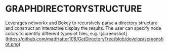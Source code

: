 # GRAPHDIRECTORYSTRUCTURE

Leverages networkx and Bokey to recursively parse a directory structure and construct an interactive display the results. The user can specify node colors to identify different types of files, e.g.
![screenshot]
(https://github.com/madHatter106/GetDirectoryTree/blob/develop/screenshot.png)
